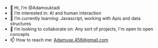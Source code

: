 - 👋 Hi, I’m @Adamouktadi
- 👀 I’m interested in: AI and human interaction
- 🌱 I’m currently learning: Javascript, working with Apis and data structures 
- 💞️ I’m looking to collaborate on: Any sort of projects, I'm open to open concepts
- 📫 How to reach me: Adamuse.456@gmail.com


